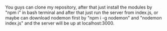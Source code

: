 You guys can clone my repository, after that just install the modules by "npm i" in bash terminal and after that just run the server from index.js, or maybe can download nodemon first by "npm i -g nodemon" and "nodemon index.js" and the server will be up at localhost:3000.
